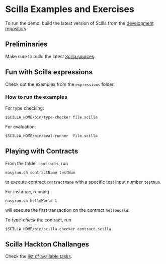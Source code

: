 # Scilla Examples and Exercises

To run the demo, build the latest version of Scilla from the
[development repository](https://github.com/Zilliqa/scilla).

## Preliminaries

Make sure to build the latest
[Scilla sources](https://github.com/Zilliqa/scilla).

## Fun with Scilla expressions

Check out the examples from the `expressions` folder.

### How to run the examples

For type checking:

```
$SCILLA_HOME/bin/type-checker file.scilla
```

For evaluation:

```
$SCILLA_HOME/bin/eval-runner  file.scilla
```

## Playing with Contracts

From the folder `contracts`, run

```
easyrun.sh contractName testNum
```

to execute contract `contractName` with a specific test input number `testNum`.

For instance, running

```
easyrun.sh helloWorld 1
```

will execure the first transaction on the contract `helloWorld`.

To _type-check_ the contract, run

```
$SCILLA_HOME/bin/scilla-checker contract.scilla
```

## Scilla Hackton Challanges

Check the [list of available tasks](https://github.com/ilyasergey/scilla-demo/blob/master/hackaton/Tasks.md).

